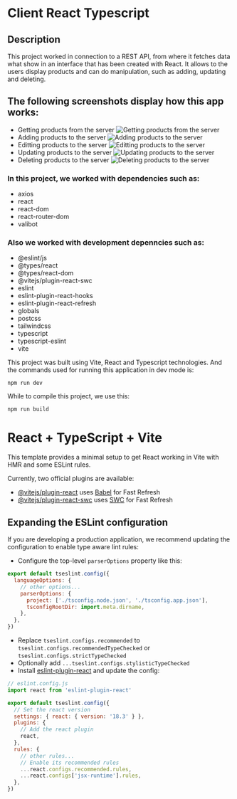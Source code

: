 # Client React Typescript
## Description

This project worked in connection to a REST API, from where it fetches data what show in an interface that has been created with React. It allows to the users display products and can do manipulation, such as adding, updating and deleting.
## The following screenshots display how this app works:

* Getting products from the server
![Getting products from the server](../media/client1.png)
* Adding products to the server
![Adding products to the server](../media/adding.png)
* Editting products to the server
![Editting products to the server](../media/editing.png)
* Updating products to the server
![Updating products to the server](../media/updating.png)
* Deleting products to the server
![Deleting products to the server](../media/deleting.png)
### In this project, we worked with dependencies such as:
* axios
* react
* react-dom
* react-router-dom
* valibot
### Also we worked with development depenncies such as:
- @eslint/js
- @types/react
- @types/react-dom
- @vitejs/plugin-react-swc
- eslint
- eslint-plugin-react-hooks
- eslint-plugin-react-refresh
- globals
- postcss
- tailwindcss
- typescript
- typescript-eslint
- vite

This project was built using Vite, React and Typescript technologies. And the commands used for running this application in dev mode is:
```
npm run dev
```

While to compile this project, we use this:
```
npm run build
```

# React + TypeScript + Vite

This template provides a minimal setup to get React working in Vite with HMR and some ESLint rules.

Currently, two official plugins are available:

- [@vitejs/plugin-react](https://github.com/vitejs/vite-plugin-react/blob/main/packages/plugin-react/README.md) uses [Babel](https://babeljs.io/) for Fast Refresh
- [@vitejs/plugin-react-swc](https://github.com/vitejs/vite-plugin-react-swc) uses [SWC](https://swc.rs/) for Fast Refresh

## Expanding the ESLint configuration

If you are developing a production application, we recommend updating the configuration to enable type aware lint rules:

- Configure the top-level `parserOptions` property like this:

```js
export default tseslint.config({
  languageOptions: {
    // other options...
    parserOptions: {
      project: ['./tsconfig.node.json', './tsconfig.app.json'],
      tsconfigRootDir: import.meta.dirname,
    },
  },
})
```

- Replace `tseslint.configs.recommended` to `tseslint.configs.recommendedTypeChecked` or `tseslint.configs.strictTypeChecked`
- Optionally add `...tseslint.configs.stylisticTypeChecked`
- Install [eslint-plugin-react](https://github.com/jsx-eslint/eslint-plugin-react) and update the config:

```js
// eslint.config.js
import react from 'eslint-plugin-react'

export default tseslint.config({
  // Set the react version
  settings: { react: { version: '18.3' } },
  plugins: {
    // Add the react plugin
    react,
  },
  rules: {
    // other rules...
    // Enable its recommended rules
    ...react.configs.recommended.rules,
    ...react.configs['jsx-runtime'].rules,
  },
})
```
